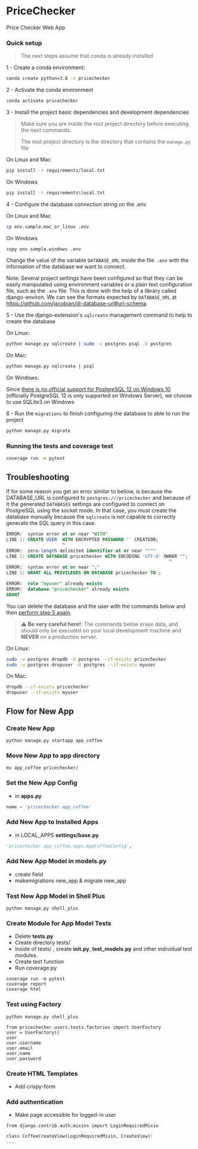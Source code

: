 PriceChecker
==============================

Price Checker Web App

### Quick setup

> The next steps assume that conda is already installed

1 - <a name="step-1">Create a conda environment:</a>


```bash
conda create python=3.8 -n pricechecker
```
2 - <a name="step-2">Activate the conda environment</a>

```bash
conda activate pricechecker
```

3 - <a name="step-3">Install the project basic dependencies and development dependencies</a>

> Make sure you are inside the root project directory before executing the next commands.
>
> The root project directory is the directory that contains the `manage.py` file

On Linux and Mac

```bash
pip install -r requirements/local.txt
```

On Windows

```bash
pip install -r requirements\local.txt
```

4 - <a name="step-4">Configure the database connection string on the .env</a>

On Linux and Mac

```bash
cp env.sample.mac_or_linux .env
```

On Windows

```bash
copy env.sample.windows .env
```

Change the value of the variable `DATABASE_URL` inside the file` .env` with the information of the database we want to connect.

Note: Several project settings have been configured so that they can be easily manipulated using environment variables or a plain text configuration file, such as the `.env` file.
This is done with the help of a library called django-environ. We can see the formats expected by `DATABASE_URL` at https://github.com/jacobian/dj-database-url#url-schema. 

5 - <a name="step-5">Use the django-extension's `sqlcreate` management command to help to create the database</a>

On Linux:

```bash
python manage.py sqlcreate | sudo -u postgres psql -U postgres
```

On Mac:

```bash
python manage.py sqlcreate | psql
```

On Windows:

Since [there is no official support for PostgreSQL 12 on Windows 10](https://www.postgresql.org/download/windows/) (officially PostgreSQL 12 is only supported on Windows Server), we choose to use SQLite3 on Windows

6 - <a name="step-6">Run the `migrations` to finish configuring the database to able to run the project</a>


```bash
python manage.py migrate
```


### <a name="running-tests">Running the tests and coverage test</a>


```bash
coverage run -m pytest
```


## <a name="troubleshooting">Troubleshooting</a>

If for some reason you get an error similar to bellow, is because the DATABASE_URL is configured to `postgres:///pricechecker` and because of it the generated `DATABASES` settings are configured to connect on PostgreSQL using the socket mode.
In that case, you must create the database manually because the `sqlcreate` is not capable to correctly generate the SQL query in this case.

```sql
ERROR:  syntax error at or near "WITH"
LINE 1: CREATE USER  WITH ENCRYPTED PASSWORD '' CREATEDB;
                     ^
ERROR:  zero-length delimited identifier at or near """"
LINE 1: CREATE DATABASE pricechecker WITH ENCODING 'UTF-8' OWNER "";
                                                             ^
ERROR:  syntax error at or near ";"
LINE 1: GRANT ALL PRIVILEGES ON DATABASE pricechecker TO ;
```



```sql
ERROR:  role "myuser" already exists
ERROR:  database "pricechecker" already exists
GRANT
```

<a name="troubleshooting-delete-database">You can delete the database and the user with the commands below and then [perform step 5 again](#step-5).</a>

> :warning: **Be very careful here!**: The commands below erase data, and should only be executed on your local development machine and **NEVER** on a production server.


On Linux:

```bash
sudo -u postgres dropdb -U postgres --if-exists pricechecker
sudo -u postgres dropuser -U postgres --if-exists myuser
```

On Mac:

```bash
dropdb --if-exists pricechecker
dropuser --if-exists myuser
```


## Flow for New App

### Create New App
```commandline
python manage.py startapp app_coffee
```
  
### Move New App to app directory
```commandline
mv app_coffee pricechecker/
```

### Set the New App Config
- in **apps.py**
```python
name = 'pricechecker.app_coffee'
```

### Add New App to Installed Apps
- in LOCAL_APPS **settings/base.py**
```python
'pricechecker.app_coffee.apps.AppCoffeeConfig',
```

### Add New App Model in **models.py**
- create field
- makemigrations new_app & migrate new_app

### Test New App Model in Shell Plus
`python manage.py shell_plus`

### Create Module for App Model Tests
- Delete **tests.py**
- Create directory tests/
- Inside of tests/ , create **__init__.py**, **test_models.py** and other individual test modules.
- Create test function
- Run coverage.py
```
coverage run -m pytest
coverage report
coverage html
```

### Test using Factory
```
python manage.py shell_plus

from pricechecker.users.tests.factories import UserFactory
user = UserFactory()
user
user.username
user.email
user.name
user.password
```

### Create HTML Templates
- Add crispy-form

### Add authentication
- Make page accessible for logged-in user
```
from django.contrib.auth.mixins import LoginRequiredMixin

class CoffeeCreateView(LoginRequiredMixin, CreateView):
...
```
